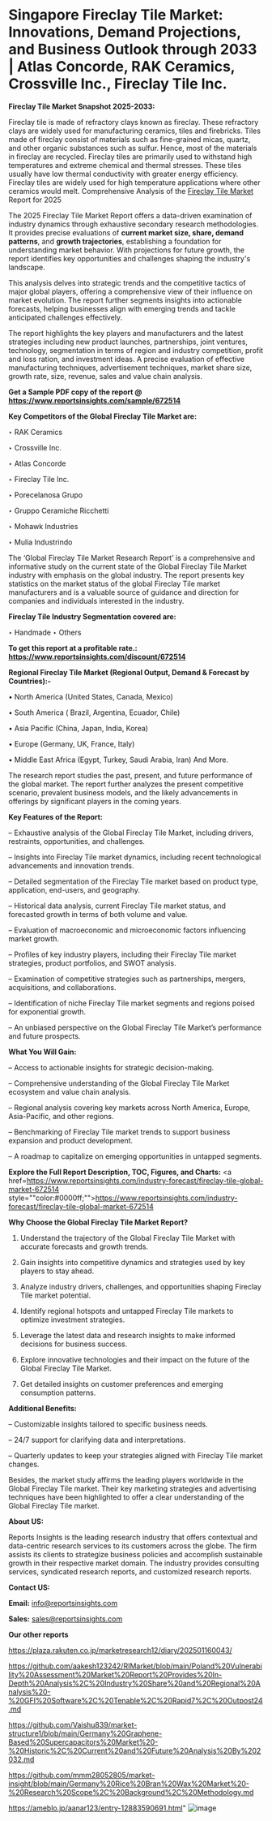 # Singapore Fireclay Tile Market: Innovations, Demand Projections, and Business Outlook through 2033 | Atlas Concorde, RAK Ceramics, Crossville Inc., Fireclay Tile Inc.

<strong>Fireclay Tile Market Snapshot 2025-2033:</strong>

Fireclay tile is made of refractory clays known as fireclay. These refractory clays are widely used for manufacturing ceramics, tiles and firebricks. Tiles made of fireclay consist of materials such as fine-grained micas, quartz, and other organic substances such as sulfur. Hence, most of the materials in fireclay are recycled. Fireclay tiles are primarily used to withstand high temperatures and extreme chemical and thermal stresses. These tiles usually have low thermal conductivity with greater energy efficiency. Fireclay tiles are widely used for high temperature applications where other ceramics would melt. Comprehensive Analysis of the <a href=https://www.reportsinsights.com/sample/672514>Fireclay Tile Market</a> Report for 2025

The 2025 Fireclay Tile Market Report offers a data-driven examination of industry dynamics through exhaustive secondary research methodologies. It provides precise evaluations of <strong>current market size, share, demand patterns</strong>, and <strong>growth trajectories</strong>, establishing a foundation for understanding market behavior. With projections for future growth, the report identifies key opportunities and challenges shaping the industry's landscape.

This analysis delves into strategic trends and the competitive tactics of major global players, offering a comprehensive view of their influence on market evolution. The report further segments insights into actionable forecasts, helping businesses align with emerging trends and tackle anticipated challenges effectively.

The report highlights the key players and manufacturers and the latest strategies including new product launches, partnerships, joint ventures, technology, segmentation in terms of region and industry competition, profit and loss ration, and investment ideas. A precise evaluation of effective manufacturing techniques, advertisement techniques, market share size, growth rate, size, revenue, sales and value chain analysis.

<strong>Get a Sample PDF copy of the report @ <a href=https://www.reportsinsights.com/sample/672514 style=color:#0000ff;>https://www.reportsinsights.com/sample/672514</a></strong>

<strong>Key Competitors of the Global Fireclay Tile Market are:</strong>

‣ RAK Ceramics

‣ Crossville Inc.

‣ Atlas Concorde

‣ Fireclay Tile Inc.

‣ Porecelanosa Grupo

‣ Gruppo Ceramiche Ricchetti

‣ Mohawk Industries

‣ Mulia Industrindo

The ‘Global Fireclay Tile Market Research Report’ is a comprehensive and informative study on the current state of the Global Fireclay Tile Market industry with emphasis on the global industry. The report presents key statistics on the market status of the global Fireclay Tile market manufacturers and is a valuable source of guidance and direction for companies and individuals interested in the industry.

<strong>Fireclay Tile Industry Segmentation covered are:</strong>

‣ Handmade
‣ Others

<strong>To get this report at a profitable rate.: <a href=https://www.reportsinsights.com/discount/672514 style=color:#0000ff;>https://www.reportsinsights.com/discount/672514</a></strong>

<strong>Regional Fireclay Tile Market (Regional Output, Demand &amp; Forecast by Countries):-</strong>

• North America (United States, Canada, Mexico)

• South America ( Brazil, Argentina, Ecuador, Chile)

• Asia Pacific (China, Japan, India, Korea)

• Europe (Germany, UK, France, Italy)

• Middle East Africa (Egypt, Turkey, Saudi Arabia, Iran) And More.

The research report studies the past, present, and future performance of the global market. The report further analyzes the present competitive scenario, prevalent business models, and the likely advancements in offerings by significant players in the coming years.

<strong>Key Features of the Report:</strong>

– Exhaustive analysis of the Global Fireclay Tile Market, including drivers, restraints, opportunities, and challenges.

– Insights into Fireclay Tile market dynamics, including recent technological advancements and innovation trends.

– Detailed segmentation of the Fireclay Tile market based on product type, application, end-users, and geography.

– Historical data analysis, current Fireclay Tile market status, and forecasted growth in terms of both volume and value.

– Evaluation of macroeconomic and microeconomic factors influencing market growth.

– Profiles of key industry players, including their Fireclay Tile market strategies, product portfolios, and SWOT analysis.

– Examination of competitive strategies such as partnerships, mergers, acquisitions, and collaborations.

– Identification of niche Fireclay Tile market segments and regions poised for exponential growth.

– An unbiased perspective on the Global Fireclay Tile Market’s performance and future prospects.

<strong>What You Will Gain:</strong>

– Access to actionable insights for strategic decision-making.

– Comprehensive understanding of the Global Fireclay Tile Market ecosystem and value chain analysis.

– Regional analysis covering key markets across North America, Europe, Asia-Pacific, and other regions.

– Benchmarking of Fireclay Tile market trends to support business expansion and product development.

– A roadmap to capitalize on emerging opportunities in untapped segments.

<strong>Explore the Full Report Description, TOC, Figures, and Charts:</strong>
<a href=https://www.reportsinsights.com/industry-forecast/fireclay-tile-global-market-672514 style=""color:#0000ff;"">https://www.reportsinsights.com/industry-forecast/fireclay-tile-global-market-672514</a>

<strong>Why Choose the Global Fireclay Tile Market Report?</strong>

1. Understand the trajectory of the Global Fireclay Tile Market with accurate forecasts and growth trends.

2. Gain insights into competitive dynamics and strategies used by key players to stay ahead.

3. Analyze industry drivers, challenges, and opportunities shaping Fireclay Tile market potential.

4. Identify regional hotspots and untapped Fireclay Tile markets to optimize investment strategies.

5. Leverage the latest data and research insights to make informed decisions for business success.

6. Explore innovative technologies and their impact on the future of the Global Fireclay Tile Market.

7. Get detailed insights on customer preferences and emerging consumption patterns.

<strong>Additional Benefits:</strong>

– Customizable insights tailored to specific business needs.

– 24/7 support for clarifying data and interpretations.

– Quarterly updates to keep your strategies aligned with Fireclay Tile market changes.

Besides, the market study affirms the leading players worldwide in the Global Fireclay Tile market. Their key marketing strategies and advertising techniques have been highlighted to offer a clear understanding of the Global Fireclay Tile market.

<strong><strong>About US</strong>:</strong>

Reports Insights is the leading research industry that offers contextual and data-centric research services to its customers across the globe. The firm assists its clients to strategize business policies and accomplish sustainable growth in their respective market domain. The industry provides consulting services, syndicated research reports, and customized research reports.

<strong>Contact US:</strong>

<p class=><b>Email:</b> <a href=mailto:info@reportsinsights.com>info@reportsinsights.com</a></p>
<p class=><b>Sales:</b> <a href=mailto:sales@reportsinsights.com>sales@reportsinsights.com</a></p>

<strong>Our other reports</strong>

<a href=https://plaza.rakuten.co.jp/marketresearch12/diary/202501160043/>https://plaza.rakuten.co.jp/marketresearch12/diary/202501160043/</a>

<a href=https://github.com/aakesh123242/RIMarket/blob/main/Poland%20Vulnerability%20Assessment%20Market%20Report%20Provides%20In-Depth%20Analysis%2C%20Industry%20Share%20and%20Regional%20Analysis%20-%20GFI%20Software%2C%20Tenable%2C%20Rapid7%2C%20Outpost24.md>https://github.com/aakesh123242/RIMarket/blob/main/Poland%20Vulnerability%20Assessment%20Market%20Report%20Provides%20In-Depth%20Analysis%2C%20Industry%20Share%20and%20Regional%20Analysis%20-%20GFI%20Software%2C%20Tenable%2C%20Rapid7%2C%20Outpost24.md</a>

<a href=https://github.com/Vaishu839/market-structure1/blob/main/Germany%20Graphene-Based%20Supercapacitors%20Market%20-%20Historic%2C%20Current%20and%20Future%20Analysis%20By%202032.md>https://github.com/Vaishu839/market-structure1/blob/main/Germany%20Graphene-Based%20Supercapacitors%20Market%20-%20Historic%2C%20Current%20and%20Future%20Analysis%20By%202032.md</a>

<a href=https://github.com/mmm28052805/market-insight/blob/main/Germany%20Rice%20Bran%20Wax%20Market%20-%20Research%20Scope%2C%20Background%2C%20Methodology.md>https://github.com/mmm28052805/market-insight/blob/main/Germany%20Rice%20Bran%20Wax%20Market%20-%20Research%20Scope%2C%20Background%2C%20Methodology.md</a>

<a href=https://ameblo.jp/aanar123/entry-12883590691.html>https://ameblo.jp/aanar123/entry-12883590691.html</a>"
![image](https://github.com/user-attachments/assets/0d864797-9dff-43e1-8a43-608a2a83fd4a)
